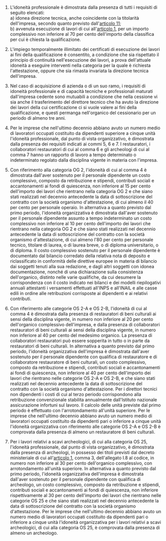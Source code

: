 1. L'idoneità professionale è dimostrata dalla presenza di tutti i requisiti di seguito elencati:<br>a) idonea direzione tecnica, anche coincidente con la titolarità dell'impresa, secondo quanto previsto dall'[articolo 11](/index.html?article=allegato-2.18-articolo-11&version=2);<br>b) avvenuta esecuzione di lavori di cui all'[articolo 1](/index.html?article=allegato-2.18-articolo-1&version=1), per un importo complessivo non inferiore al 70 per cento dell'importo della classifica per cui è chiesta la qualificazione.

2. L'impiego temporalmente illimitato dei certificati di esecuzione dei lavori ai fini della qualificazione è consentito, a condizione che sia rispettato il principio di continuità nell'esecuzione dei lavori, a prova dell'attuale idoneità a eseguire interventi nella categoria per la quale è richiesta l'attestazione, oppure che sia rimasta invariata la direzione tecnica dell'impresa.

3. Nel caso di acquisizione di azienda o di un suo ramo, i requisiti di idoneità professionale e di capacità tecniche e professionali maturati dall'impresa cedente sono mutuabili a condizione che nella cessione vi sia anche il trasferimento del direttore tecnico che ha avuto la direzione dei lavori della cui certificazione ci si vuole valere ai fini della qualificazione, e questi permanga nell'organico del cessionario per un periodo di almeno tre anni.

4. Per le imprese che nell'ultimo decennio abbiano avuto un numero medio di lavoratori occupati costituito da dipendenti superiore a cinque unità l'idoneità professionale, dal punto di vista organizzativo, è dimostrata dalla presenza dei requisiti indicati ai commi 5, 6 e 7. I restauratori, i collaboratori restauratori di cui al comma 6 e gli archeologi di cui al comma 7 hanno un rapporto di lavoro a tempo determinato o indeterminato regolato dalla disciplina vigente in materia con l'impresa.

5. Con riferimento alla categoria OG 2, l'idoneità di cui al comma 4 è dimostrata dall'aver sostenuto per il personale dipendente un costo complessivo, composto da retribuzione e stipendi, contributi sociali e accantonamenti ai fondi di quiescenza, non inferiore al 15 per cento dell'importo dei lavori che rientrano nella categoria OG 2 e che siano stati realizzati nel decennio antecedente la data di sottoscrizione del contratto con la società organismo d'attestazione, di cui almeno il 40 per cento per personale operaio. In alternativa a quanto previsto dal primo periodo, l'idoneità organizzativa è dimostrata dall'aver sostenuto per il personale dipendente assunto a tempo indeterminato un costo complessivo non inferiore al 10 per cento dell'importo dei lavori che rientrano nella categoria OG 2 e che siano stati realizzati nel decennio antecedente la data di sottoscrizione del contratto con la società organismo d'attestazione, di cui almeno l'80 per cento per personale tecnico, titolare di laurea, o di laurea breve, o di diploma universitario, o di diploma. Il costo complessivo sostenuto per il personale dipendente è documentato dal bilancio corredato della relativa nota di deposito e riclassificato in conformità delle direttive europee in materia di bilancio dai soggetti tenuti alla sua redazione, e dagli altri soggetti con idonea documentazione, nonché di una dichiarazione sulla consistenza dell'organico, distinto nelle varie qualifiche, da cui desumere la corrispondenza con il costo indicato nei bilanci e dei modelli riepilogativi annuali attestanti i versamenti effettuati all'INPS e all'INAIL e alle casse edili in ordine alle retribuzioni corrisposte ai dipendenti e ai relativi contributi.

6. Con riferimento alle categorie OS 2-A e OS 2-B, l'idoneità di cui al comma 4 è dimostrata dalla presenza di restauratori di beni culturali ai sensi della disciplina vigente, in numero non inferiore al 20 per cento dell'organico complessivo dell'impresa, e dalla presenza di collaboratori restauratori di beni culturali ai sensi della disciplina vigente, in numero non inferiore al 40 per cento del medesimo organico. La presenza di collaboratori restauratori può essere sopperita in tutto o in parte da restauratori di beni culturali. In alternativa a quanto previsto dal primo periodo, l'idoneità organizzativa dell'impresa è dimostrata dall'aver sostenuto per il personale dipendente con qualifica di restauratore e di collaboratore restauratore di beni culturali, un costo complessivo, composto da retribuzione e stipendi, contributi sociali e accantonamenti ai fondi di quiescenza, non inferiore al 40 per cento dell'importo dei lavori che rientrano nelle categorie OS 2-A e OS 2-B, e che siano stati realizzati nel decennio antecedente la data di sottoscrizione del contratto con la società organismo d'attestazione. Per i direttori tecnici non dipendenti i costi di cui al terzo periodo corrispondono alla retribuzione convenzionale stabilita annualmente dall'Istituto nazionale assicurazione infortuni sul lavoro. Il calcolo delle unità previste dal primo periodo è effettuato con l'arrotondamento all'unità superiore. Per le imprese che nell'ultimo decennio abbiano avuto un numero medio di lavoratori occupati costituito da dipendenti pari o inferiore a cinque unità l'idoneità organizzativa con riferimento alle categorie OS 2-A e OS 2-B è comprovata dalla presenza di almeno un restauratore di beni culturali.

7. Per i lavori relativi a scavi archeologici, di cui alla categoria OS 25, l'idoneità professionale, dal punto di vista organizzativo, è dimostrata dalla presenza di archeologi, in possesso dei titoli previsti dal decreto ministeriale di cui all'[articolo 1](/index.html?article=allegato-1.8-articolo-1&version=2), comma 3, dell'allegato I.8 al codice, in numero non inferiore al 30 per cento dell'organico complessivo, con arrotondamento all'unità superiore. In alternativa a quanto previsto dal primo periodo, l'idoneità organizzativa dell'impresa è dimostrata dall'aver sostenuto per il personale dipendente con qualifica di archeologo, un costo complessivo, composto da retribuzione e stipendi, contributi sociali e accantonamenti ai fondi di quiescenza, non inferiore rispettivamente al 30 per cento dell'importo dei lavori che rientrano nelle categorie OS 25 e che siano stati realizzati nel decennio antecedente la data di sottoscrizione del contratto con la società organismo d'attestazione. Per le imprese che nell'ultimo decennio abbiano avuto un numero medio di lavoratori occupati costituito da dipendenti pari o inferiore a cinque unità l'idoneità organizzativa per i lavori relativi a scavi archeologici, di cui alla categoria OS 25, è comprovata dalla presenza di almeno un archeologo.